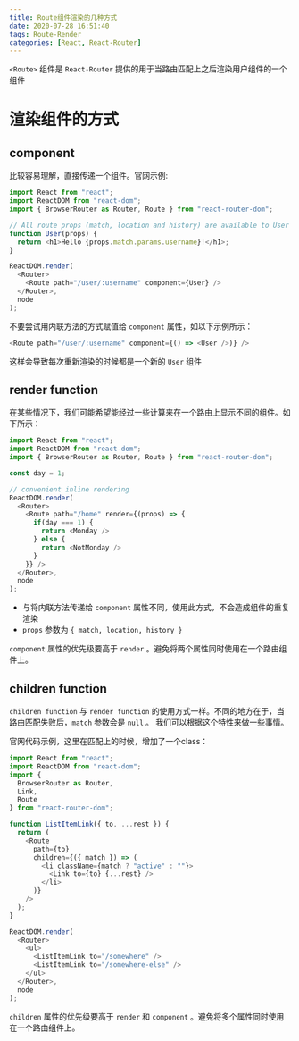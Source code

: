 ```yaml
---
title: Route组件渲染的几种方式
date: 2020-07-28 16:51:40
tags: Route-Render
categories: [React, React-Router]
---
```




`<Route>` 组件是 `React-Router` 提供的用于当路由匹配上之后渲染用户组件的一个组件

# <Route> 渲染组件的方式

## component

比较容易理解，直接传递一个组件。官网示例:

``` js
import React from "react";
import ReactDOM from "react-dom";
import { BrowserRouter as Router, Route } from "react-router-dom";

// All route props (match, location and history) are available to User
function User(props) {
  return <h1>Hello {props.match.params.username}!</h1>;
}

ReactDOM.render(
  <Router>
    <Route path="/user/:username" component={User} />
  </Router>,
  node
);
```

<div class="danger-block">

不要尝试用内联方法的方式赋值给 `component` 属性，如以下示例所示：

```js
<Route path="/user/:username" component={() => <User />)} />
```

这样会导致每次重新渲染的时候都是一个新的 `User` 组件
</div>


## render function

在某些情况下，我们可能希望能经过一些计算来在一个路由上显示不同的组件。如下所示：

```js
import React from "react";
import ReactDOM from "react-dom";
import { BrowserRouter as Router, Route } from "react-router-dom";

const day = 1;

// convenient inline rendering
ReactDOM.render(
  <Router>
    <Route path="/home" render={(props) => {
      if(day === 1) {
        return <Monday />
      } else {
        return <NotMonday />
      }
    }} />
  </Router>,
  node
);
```

<div class="tip-block">

+ 与将内联方法传递给 `component` 属性不同，使用此方式，不会造成组件的重复渲染
+ `props` 参数为 `{ match, location, history }`
</div>

<div class="warn-block">

`component` 属性的优先级要高于 `render` 。避免将两个属性同时使用在一个路由组件上。
</div>

## children function

`children function` 与 `render function` 的使用方式一样。不同的地方在于，当路由匹配失败后，`match` 参数会是 `null` 。
我们可以根据这个特性来做一些事情。

官网代码示例，这里在匹配上的时候，增加了一个class：

```js
import React from "react";
import ReactDOM from "react-dom";
import {
  BrowserRouter as Router,
  Link,
  Route
} from "react-router-dom";

function ListItemLink({ to, ...rest }) {
  return (
    <Route
      path={to}
      children={({ match }) => (
        <li className={match ? "active" : ""}>
          <Link to={to} {...rest} />
        </li>
      )}
    />
  );
}

ReactDOM.render(
  <Router>
    <ul>
      <ListItemLink to="/somewhere" />
      <ListItemLink to="/somewhere-else" />
    </ul>
  </Router>,
  node
);
```

<div class="danger-block">

`children` 属性的优先级要高于 `render` 和 `component` 。避免将多个属性同时使用在一个路由组件上。
</div>